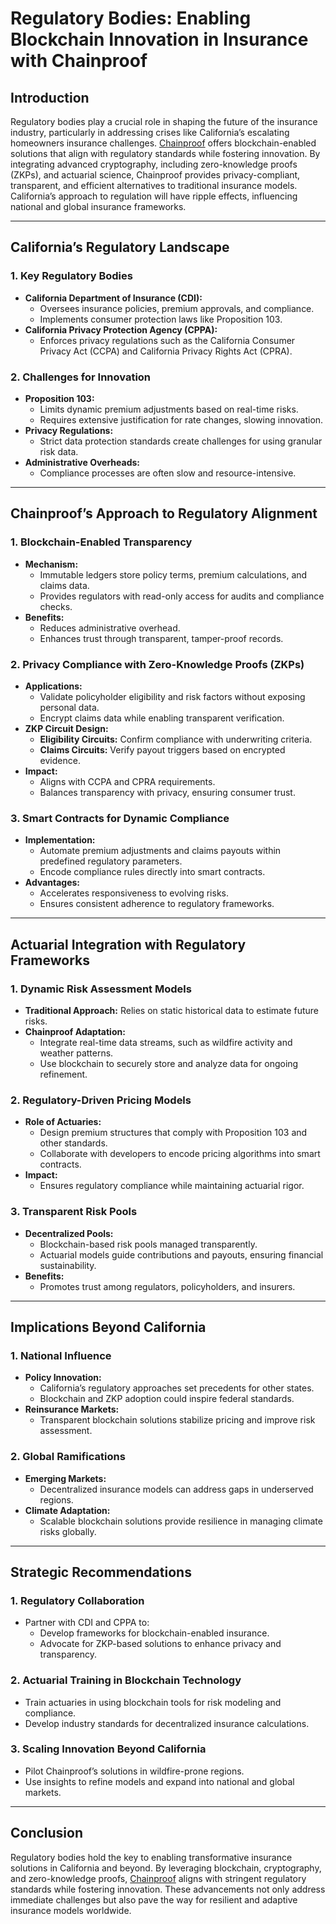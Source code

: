 # Regulatory Bodies: Enabling Blockchain Innovation in Insurance with Chainproof

## Introduction
Regulatory bodies play a crucial role in shaping the future of the insurance industry, particularly in addressing crises like California’s escalating homeowners insurance challenges. [Chainproof](./CHAINPROOF.md) offers blockchain-enabled solutions that align with regulatory standards while fostering innovation. By integrating advanced cryptography, including zero-knowledge proofs (ZKPs), and actuarial science, Chainproof provides privacy-compliant, transparent, and efficient alternatives to traditional insurance models. California’s approach to regulation will have ripple effects, influencing national and global insurance frameworks.

---

## California’s Regulatory Landscape

### 1. **Key Regulatory Bodies**
- **California Department of Insurance (CDI):**
  - Oversees insurance policies, premium approvals, and compliance.
  - Implements consumer protection laws like Proposition 103.
- **California Privacy Protection Agency (CPPA):**
  - Enforces privacy regulations such as the California Consumer Privacy Act (CCPA) and California Privacy Rights Act (CPRA).

### 2. **Challenges for Innovation**
- **Proposition 103:**
  - Limits dynamic premium adjustments based on real-time risks.
  - Requires extensive justification for rate changes, slowing innovation.
- **Privacy Regulations:**
  - Strict data protection standards create challenges for using granular risk data.
- **Administrative Overheads:**
  - Compliance processes are often slow and resource-intensive.

---

## Chainproof’s Approach to Regulatory Alignment

### 1. **Blockchain-Enabled Transparency**
- **Mechanism:**
  - Immutable ledgers store policy terms, premium calculations, and claims data.
  - Provides regulators with read-only access for audits and compliance checks.
- **Benefits:**
  - Reduces administrative overhead.
  - Enhances trust through transparent, tamper-proof records.

### 2. **Privacy Compliance with Zero-Knowledge Proofs (ZKPs)**
- **Applications:**
  - Validate policyholder eligibility and risk factors without exposing personal data.
  - Encrypt claims data while enabling transparent verification.
- **ZKP Circuit Design:**
  - **Eligibility Circuits:** Confirm compliance with underwriting criteria.
  - **Claims Circuits:** Verify payout triggers based on encrypted evidence.
- **Impact:**
  - Aligns with CCPA and CPRA requirements.
  - Balances transparency with privacy, ensuring consumer trust.

### 3. **Smart Contracts for Dynamic Compliance**
- **Implementation:**
  - Automate premium adjustments and claims payouts within predefined regulatory parameters.
  - Encode compliance rules directly into smart contracts.
- **Advantages:**
  - Accelerates responsiveness to evolving risks.
  - Ensures consistent adherence to regulatory frameworks.

---

## Actuarial Integration with Regulatory Frameworks

### 1. **Dynamic Risk Assessment Models**
- **Traditional Approach:** Relies on static historical data to estimate future risks.
- **Chainproof Adaptation:**
  - Integrate real-time data streams, such as wildfire activity and weather patterns.
  - Use blockchain to securely store and analyze data for ongoing refinement.

### 2. **Regulatory-Driven Pricing Models**
- **Role of Actuaries:**
  - Design premium structures that comply with Proposition 103 and other standards.
  - Collaborate with developers to encode pricing algorithms into smart contracts.
- **Impact:**
  - Ensures regulatory compliance while maintaining actuarial rigor.

### 3. **Transparent Risk Pools**
- **Decentralized Pools:**
  - Blockchain-based risk pools managed transparently.
  - Actuarial models guide contributions and payouts, ensuring financial sustainability.
- **Benefits:**
  - Promotes trust among regulators, policyholders, and insurers.

---

## Implications Beyond California

### 1. **National Influence**
- **Policy Innovation:**
  - California’s regulatory approaches set precedents for other states.
  - Blockchain and ZKP adoption could inspire federal standards.
- **Reinsurance Markets:**
  - Transparent blockchain solutions stabilize pricing and improve risk assessment.

### 2. **Global Ramifications**
- **Emerging Markets:**
  - Decentralized insurance models can address gaps in underserved regions.
- **Climate Adaptation:**
  - Scalable blockchain solutions provide resilience in managing climate risks globally.

---

## Strategic Recommendations

### 1. **Regulatory Collaboration**
- Partner with CDI and CPPA to:
  - Develop frameworks for blockchain-enabled insurance.
  - Advocate for ZKP-based solutions to enhance privacy and transparency.

### 2. **Actuarial Training in Blockchain Technology**
- Train actuaries in using blockchain tools for risk modeling and compliance.
- Develop industry standards for decentralized insurance calculations.

### 3. **Scaling Innovation Beyond California**
- Pilot Chainproof’s solutions in wildfire-prone regions.
- Use insights to refine models and expand into national and global markets.

---

## Conclusion
Regulatory bodies hold the key to enabling transformative insurance solutions in California and beyond. By leveraging blockchain, cryptography, and zero-knowledge proofs, [Chainproof](./CHAINPROOF.md) aligns with stringent regulatory standards while fostering innovation. These advancements not only address immediate challenges but also pave the way for resilient and adaptive insurance models worldwide.
